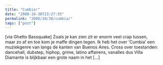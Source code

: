 ```yaml
---
title: "Cumbia!"
date: "2008-10-30T23:27:35"
permalink: "2008/10/30/cumbia/"
tags: ["post"]
---
```

\[via Ghetto Bassquake\] Zoals je kan zien zit er enorm veel crap tussen, maar zo af en toe kom je maffe dingen tegen. Ik heb het over ‘Cumbia’ een muziekgenre van langs de kanten van Buenos Aires. Cross over toestanden: dancehall, dubstep, hiphop, grime, latino affairens, vanalles dus Villa Diamante is blijkbaar een grote naam in het \[…\]
